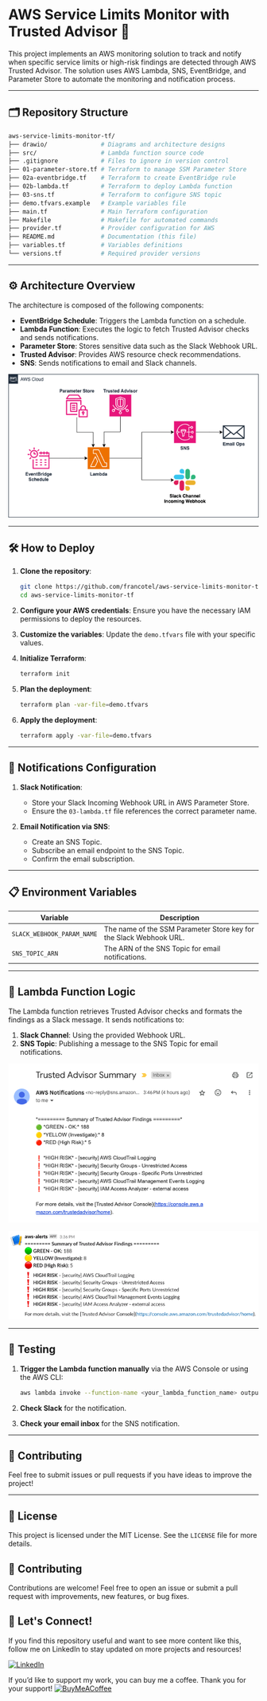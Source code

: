 # AWS Service Limits Monitor with Trusted Advisor 🚀

This project implements an AWS monitoring solution to track and notify when specific service limits or high-risk findings are detected through AWS Trusted Advisor. The solution uses AWS Lambda, SNS, EventBridge, and Parameter Store to automate the monitoring and notification process.

---

## 🗂 Repository Structure

```bash
aws-service-limits-monitor-tf/
├── drawio/               # Diagrams and architecture designs
├── src/                  # Lambda function source code
├── .gitignore            # Files to ignore in version control
├── 01-parameter-store.tf # Terraform to manage SSM Parameter Store
├── 02a-eventbridge.tf    # Terraform to create EventBridge rule
├── 02b-lambda.tf         # Terraform to deploy Lambda function
├── 03-sns.tf             # Terraform to configure SNS topic
├── demo.tfvars.example   # Example variables file
├── main.tf               # Main Terraform configuration
├── Makefile              # Makefile for automated commands
├── provider.tf           # Provider configuration for AWS
├── README.md             # Documentation (this file)
├── variables.tf          # Variables definitions
└── versions.tf           # Required provider versions
```

---

## ⚙️ Architecture Overview

The architecture is composed of the following components:

- **EventBridge Schedule**: Triggers the Lambda function on a schedule.
- **Lambda Function**: Executes the logic to fetch Trusted Advisor checks and sends notifications.
- **Parameter Store**: Stores sensitive data such as the Slack Webhook URL.
- **Trusted Advisor**: Provides AWS resource check recommendations.
- **SNS**: Sends notifications to email and Slack channels.

![arch solutions](./drawio/limit-monitor-aws.drawio.png)

---

## 🛠 How to Deploy

1. **Clone the repository**:
   ```bash
   git clone https://github.com/francotel/aws-service-limits-monitor-tf.git
   cd aws-service-limits-monitor-tf
   ```

2. **Configure your AWS credentials**:
   Ensure you have the necessary IAM permissions to deploy the resources.

3. **Customize the variables**:
   Update the `demo.tfvars` file with your specific values.

4. **Initialize Terraform**:
   ```bash
   terraform init
   ```

5. **Plan the deployment**:
   ```bash
   terraform plan -var-file=demo.tfvars
   ```

6. **Apply the deployment**:
   ```bash
   terraform apply -var-file=demo.tfvars
   ```
---

## 📧 Notifications Configuration

1. **Slack Notification**:
   - Store your Slack Incoming Webhook URL in AWS Parameter Store.
   - Ensure the `03-lambda.tf` file references the correct parameter name.

2. **Email Notification via SNS**:
   - Create an SNS Topic.
   - Subscribe an email endpoint to the SNS Topic.
   - Confirm the email subscription.

---

## 📋 Environment Variables

| Variable                  | Description                                                    |
|---------------------------|----------------------------------------------------------------|
| `SLACK_WEBHOOK_PARAM_NAME` | The name of the SSM Parameter Store key for the Slack Webhook URL. |
| `SNS_TOPIC_ARN`            | The ARN of the SNS Topic for email notifications.              |

---

## 📄 Lambda Function Logic

The Lambda function retrieves Trusted Advisor checks and formats the findings as a Slack message. It sends notifications to:

1. **Slack Channel**: Using the provided Webhook URL.
2. **SNS Topic**: Publishing a message to the SNS Topic for email notifications.

![alt text](./drawio/email-alert.png)

![alt text](./drawio/slack-alert.png)

---

## 🧪 Testing

1. **Trigger the Lambda function manually** via the AWS Console or using the AWS CLI:
   ```bash
   aws lambda invoke --function-name <your_lambda_function_name> output.txt
   ```

2. **Check Slack** for the notification.
3. **Check your email inbox** for the SNS notification.

---

## 🤝 Contributing

Feel free to submit issues or pull requests if you have ideas to improve the project!

---

## 📜 License

This project is licensed under the MIT License. See the `LICENSE` file for more details.

## 🤝 Contributing

Contributions are welcome! Feel free to open an issue or submit a pull request with improvements, new features, or bug fixes.

##  🤝 **Let's Connect!**

If you find this repository useful and want to see more content like this, follow me on LinkedIn to stay updated on more projects and resources!

[![LinkedIn](https://content.linkedin.com/content/dam/me/business/en-us/amp/brand-site/v2/bg/LI-Logo.svg.original.svg)](https://www.linkedin.com/in/franconavarro/)

If you’d like to support my work, you can buy me a coffee. Thank you for your support!
[![BuyMeACoffee](https://images.seeklogo.com/logo-png/47/1/buy-me-a-coffee-logo-png_seeklogo-477198.png)](https://www.buymeacoffee.com/francotel)

